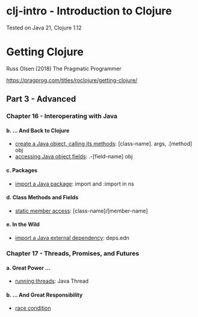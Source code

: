 # clj-intro - Introduction to Clojure
Tested on Java 21, Clojure 1.12

# Getting Clojure
Russ Olsen (2018) The Pragmatic Programmer

https://pragprog.com/titles/roclojure/getting-clojure/

## Part 3 - Advanced

### Chapter 16 - Interoperating with Java
#### b. … And Back to Clojure
- [create a Java object, calling its methods](ch16/b/e1.clj): [class-name]. args, .[method] obj  
- [accessing Java object fields](ch16/b/e2.clj): .-[field-name] obj
#### c. Packages
- [import a Java package](ch16/c/e1.clj): import and :import in ns
#### d. Class Methods and Fields
- [static member access](ch16/d/e1.clj): [class-name]/[member-name]
#### e. In the Wild
- [import a Java external dependency](ch16/e/e1.clj): deps.edn

### Chapter 17 - Threads, Promises, and Futures
#### a. Great Power …
- [running threads](ch17/a/e1.clj): Java Thread
#### b. … And Great Responsibility
- [race condition](ch17/b/e1.clj)

